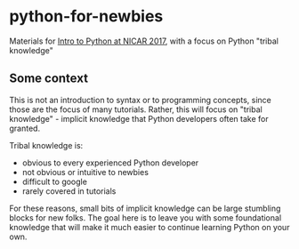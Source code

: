# python-for-newbies
Materials for [Intro to Python at NICAR 2017](https://www.ire.org/events-and-training/event/2702/2938/), with a focus on Python "tribal knowledge"


## Some context
This is not an introduction to syntax or to programming concepts, since those are the focus of many tutorials. Rather, this will focus on "tribal knowledge" - implicit knowledge that Python developers often take for granted.

Tribal knowledge is:
- obvious to every experienced Python developer
- not obvious or intuitive to newbies
- difficult to google
- rarely covered in tutorials

For these reasons, small bits of implicit knowledge can be large stumbling blocks for new folks. The goal here is to leave you with some foundational knowledge that will make it much easier to continue learning Python on your own.
